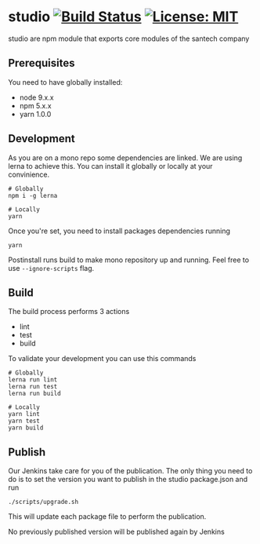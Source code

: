 studio
[![Build Status](https://travis-ci.com/santech-org/studio.svg?branch=master)](https://travis-ci.com/santech-org/studio)
[![License: MIT](https://img.shields.io/badge/License-MIT-blue.svg)](https://opensource.org/licenses/MIT)
========

studio are npm module that exports core modules of the santech company

## Prerequisites

You need to have globally installed:

* node 9.x.x
* npm 5.x.x
* yarn 1.0.0

## Development

As you are on a mono repo some dependencies are linked. We are using lerna to achieve this. You can install it globally or locally at your convinience.

```
# Globally
npm i -g lerna

# Locally
yarn
```

Once you're set, you need to install packages dependencies running

```
yarn
```

Postinstall runs build to make mono repository up and running. Feel free to use `--ignore-scripts` flag.

## Build

The build process performs 3 actions

 - lint
 - test
 - build

To validate your development you can use this commands

```
# Globally
lerna run lint
lerna run test
lerna run build

# Locally
yarn lint
yarn test
yarn build
```

## Publish

Our Jenkins take care for you of the publication. The only thing you need to do is to set the version you want to publish in the studio package.json and run

```
./scripts/upgrade.sh
```

This will update each package file to perform the publication.

No previously published version will be published again by Jenkins
